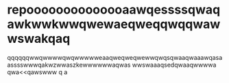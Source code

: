 # repoooooooooooooaawqessssqwaqawkwwkwwqwewaeqweqqwqqwawwswakqaq
qqqqqqwwqwwwwqwqwwwwweaaqweqweqwewwqwqsqwaaqwaaawqasaasssswwwqakwzwwaszkewwwwwwaqwas
wwswaaaqsedqwaaqwwwwa
qwa<<qawswww
q
a
